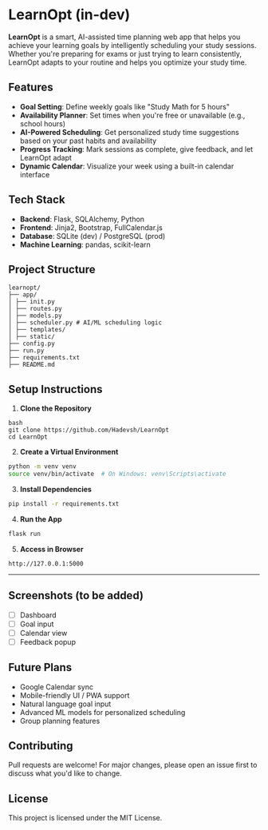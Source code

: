 # LearnOpt (in-dev)

**LearnOpt** is a smart, AI-assisted time planning web app that helps you achieve your learning goals by intelligently scheduling your study sessions. Whether you're preparing for exams or just trying to learn consistently, LearnOpt adapts to your routine and helps you optimize your study time.

## Features

- **Goal Setting**: Define weekly goals like "Study Math for 5 hours"
- **Availability Planner**: Set times when you're free or unavailable (e.g., school hours)
- **AI-Powered Scheduling**: Get personalized study time suggestions based on your past habits and availability
- **Progress Tracking**: Mark sessions as complete, give feedback, and let LearnOpt adapt
- **Dynamic Calendar**: Visualize your week using a built-in calendar interface

## Tech Stack

- **Backend**: Flask, SQLAlchemy, Python
- **Frontend**: Jinja2, Bootstrap, FullCalendar.js
- **Database**: SQLite (dev) / PostgreSQL (prod)
- **Machine Learning**: pandas, scikit-learn

## Project Structure

```
learnopt/
├── app/
│ ├── init.py
│ ├── routes.py
│ ├── models.py
│ ├── scheduler.py # AI/ML scheduling logic
│ ├── templates/
│ ├── static/
├── config.py
├── run.py
├── requirements.txt
├── README.md
```

## Setup Instructions

1. **Clone the Repository**
```
bash
git clone https://github.com/Hadevsh/LearnOpt
cd LearnOpt
```

2. **Create a Virtual Environment**
```bash
python -m venv venv
source venv/bin/activate  # On Windows: venv\Scripts\activate
```

3. **Install Dependencies**
```bash
pip install -r requirements.txt
```

4. **Run the App**
```bash
flask run
```

5. **Access in Browser**
```
http://127.0.0.1:5000
```

---

## Screenshots (to be added)

- [ ] Dashboard
- [ ] Goal input
- [ ] Calendar view
- [ ] Feedback popup

## Future Plans

- Google Calendar sync
- Mobile-friendly UI / PWA support
- Natural language goal input
- Advanced ML models for personalized scheduling
- Group planning features

## Contributing

Pull requests are welcome! For major changes, please open an issue first to discuss what you'd like to change.


## License

This project is licensed under the MIT License.
